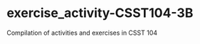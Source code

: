 # exercise_activity-CSST104-3B
Compilation of activities and exercises in CSST 104
<head>
    <title>Tabbed Links</title>
    <style>
        /* Style the tab */
        .tab {
            overflow: hidden;
            border: 1px solid #ccc;
            background-color: #f1f1f1;
        }

        /* Style the buttons inside the tab */
        .tab a {
            display: inline-block;
            background-color: inherit;
            border: none;
            outline: none;
            cursor: pointer;
            padding: 14px 16px;
            transition: 0.3s;
            text-decoration: none;
            color: black;
        }

        /* Change background color of buttons on hover */
        .tab a:hover {
            background-color: #ddd;
        }

        /* Create an active/current tablink class */
        .tab a.active {
            background-color: #ccc;
        }
    </style>
</head>
<body>

<div class="tab">
    <a href="https://github.com/laganzonj/exercise_activity-CSST104-3B/commit/ee868a6be03ac46869f448ceaf9ff07abadce1a4" class="tablinks" onclick="openTab(event, 'link1')" id="defaultOpen">Link 1</a>
    <a href="#" class="tablinks" onclick="openTab(event, 'link2')">Link 2</a>
    <a href="#" class="tablinks" onclick="openTab(event, 'link3')">Link 3</a>
</div>
